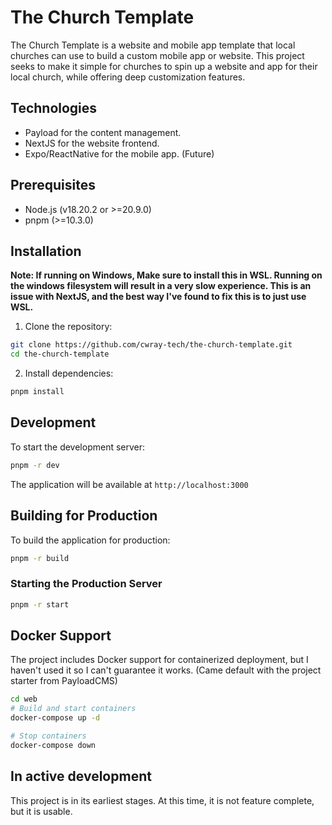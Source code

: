 # The Church Template

The Church Template is a website and mobile app template that local churches can use to build a custom mobile app or website.
This project seeks to make it simple for churches to spin up a website and app for their local church, while offering deep customization features.

## Technologies

- Payload for the content management.
- NextJS for the website frontend.
- Expo/ReactNative for the mobile app. (Future)

## Prerequisites

- Node.js (v18.20.2 or >=20.9.0)
- pnpm (>=10.3.0)

## Installation

**Note: If running on Windows, Make sure to install this in WSL. Running on the windows filesystem will result in a very slow experience. This is an issue with NextJS, and the best way I've found to fix this is to just use WSL.**

1. Clone the repository:
```bash
git clone https://github.com/cwray-tech/the-church-template.git
cd the-church-template
```

2. Install dependencies:
```bash
pnpm install
```

## Development

To start the development server:

```bash
pnpm -r dev
```

The application will be available at `http://localhost:3000`

## Building for Production

To build the application for production:

```bash
pnpm -r build
```

### Starting the Production Server

```bash
pnpm -r start
```

## Docker Support

The project includes Docker support for containerized deployment, but I haven't used it so I can't guarantee it works. (Came default with the project starter from PayloadCMS)

```bash
cd web
# Build and start containers
docker-compose up -d

# Stop containers
docker-compose down
```

## In active development

This project is in its earliest stages. At this time, it is not feature complete, but it is usable.
